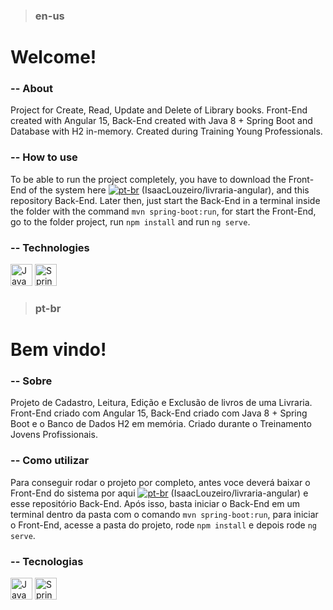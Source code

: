 > ### en-us

# Welcome!

<!--## Here you can see a bit of my project.-->



### -- About

Project for Create, Read, Update and Delete of Library books. Front-End created with Angular 15, Back-End created with Java 8 + Spring Boot and Database with H2 in-memory. Created during Training Young Professionals. 

### -- How to use

To be able to run the project completely, you have to download the Front-End of the system here [![pt-br](https://img.shields.io/badge/Repository-Front--End-blue)](https://github.com/IsaacLouzeiro/livraria-angular) (IsaacLouzeiro/livraria-angular), and this repository Back-End. Later then, just start the Back-End in a terminal inside the folder with the command `mvn spring-boot:run`, for start the Front-End, go to the folder project, run `npm install` and run `ng serve`.

### -- Technologies

<span><img src="https://cdn.jsdelivr.net/gh/devicons/devicon/icons/java/java-original.svg" width="35px" alt="Java 8" title="Java 8" /></span>
<span><img src="https://cdn.jsdelivr.net/gh/devicons/devicon/icons/spring/spring-original.svg" width="35px" alt="Spring Boot" title="Spring Boot" /></span>


> ### pt-br

# Bem vindo!

<!--## Aqui você consegue ver um pouco do meu projeto.-->


### -- Sobre

Projeto de Cadastro, Leitura, Edição e Exclusão de livros de uma Livraria. Front-End criado com Angular 15, Back-End criado com Java 8 + Spring Boot e o Banco de Dados H2 em memória. Criado durante o Treinamento Jovens Profissionais.

### -- Como utilizar
Para conseguir rodar o projeto por completo, antes voce deverá baixar o Front-End do sistema por aqui [![pt-br](https://img.shields.io/badge/Reposit%C3%B3rio-Front--End-blue)](https://github.com/IsaacLouzeiro/livraria-angular) (IsaacLouzeiro/livraria-angular) e esse repositório Back-End. Após isso, basta iniciar o Back-End em um terminal dentro da pasta com o comando `mvn spring-boot:run`, para iniciar o Front-End, acesse a pasta do projeto, rode `npm install` e depois rode `ng serve`.

### -- Tecnologias

<span><img src="https://cdn.jsdelivr.net/gh/devicons/devicon/icons/java/java-original.svg" width="35px" alt="Java 8" title="Java 8" /></span>
<span><img src="https://cdn.jsdelivr.net/gh/devicons/devicon/icons/spring/spring-original.svg" width="35px" alt="Spring Boot" title="Spring Boot" /></span>
